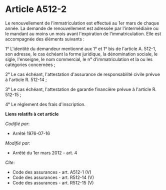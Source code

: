 # Article A512-2

Le renouvellement de l'immatriculation est effectué au 1er mars de chaque année. La demande de renouvellement est adressée
par l'intermédiaire ou le mandant au moins un mois avant l'expiration de l'immatriculation. Elle est accompagnée des éléments
suivants : 

1° L'identité du demandeur mentionné aux 1° et 1° bis de l'article A. 512-1, son adresse, le cas échéant la forme juridique,
la dénomination sociale, le sigle, l'enseigne, le nom commercial, le n° d'immatriculation et la ou les catégories
concernées ; 

2° Le cas échéant, l'attestation d'assurance de responsabilité civile prévue à l'article R. 512-14 ; 

3° Le cas échéant, l'attestation de garantie financière prévue à l'article R. 512-15 ; 

4° Le règlement des frais d'inscription.

**Liens relatifs à cet article**

_Codifié par_:

  - Arrêté 1976-07-16

_Modifié par_:

  - Arrêté du 1er mars 2012 - art. 4

_Cite_:

  - Code des assurances - art. A512-1 (V)
  - Code des assurances - art. R512-14 (V)
  - Code des assurances - art. R512-15 (V)
